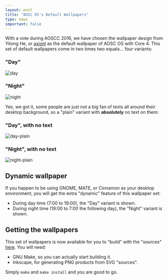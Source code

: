 ```yaml
---
layout: post
title: "AOSC OS's Default Wallpapers"
type: news
important: false
---
```


With a vote during AOSCC 2016, we have chosen the wallpaper design from Yitong He, or [axionl](https://github.com/axionl) as the default wallpaper of AOSC OS with Core 4. This set of default wallpapers come in two times two equals... four variants:

### "Day"

![day](/assets/i/day.jpg)

### "Night"

![night](/assets/i/night.jpg)

Yes, we got it, some people are just not a big fan of texts all around their desktop background, so a "plain" variant with **absolutely** no text on them:

### "Day", with no text

![day-plain](/assets/i/day-plain.jpg)

### "Night", with no text

![night-plain](/assets/i/night-plain.jpg)

Dynamic wallpaper
-----------------

If you happen to be using GNOME, MATE, or Cinnamon as your desktop environment, you will get the extra "dynamic" feature of this wallpaper set:

- During day time (7:00 to 19:00), the "Day" variant is shown.
- During night time (19:00 to 7:00 the following day), the "Night" variant is shown.

Getting the wallpapers
----------------------

This set of wallpapers is now available for you to "build" with the "sources" [here](https://github.com/AOSC-Dev/aosc-os-artworks). You will need:

- GNU Make, so you can actually start building it.
- Inkscape, for generating PNG products from SVG "sources".

Simply `make` and `make install` and you are good to go.